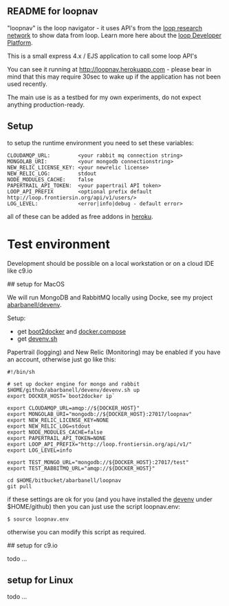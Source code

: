 README for loopnav
------------------

"loopnav" is the loop navigator - it uses API's from the [loop research
network](http://loop.frontiersin.org) to show data from loop. Learn
more here about the [loop Developer
Platform](https://loop-developers.frontiersin.org/).

This is a small express 4.x / EJS application to call some loop API's

You can see it running at http://loopnav.herokuapp.com - please bear
in mind that this may require 30sec to wake up if the application
has not been used recently.

The main use is as a testbed for my own experiments, do not expect
anything production-ready. 

## Setup 

to setup the runtime environment you need to set these variables:

```
CLOUDAMQP_URL:         <your rabbit mq connection string>
MONGOLAB_URI:          <your mongodb connectionstring> 
NEW_RELIC_LICENSE_KEY: <your newrelic license>
NEW_RELIC_LOG:         stdout
NODE_MODULES_CACHE:    false
PAPERTRAIL_API_TOKEN:  <your papertrail API token>
LOOP_API_PREFIX        <optional prefix default http://loop.frontiersin.org/api/v1/users/>
LOG_LEVEL:             <error|info|debug - default error>
```

all of these can be added as free addons in [heroku](http://www.heroku.com).

# Test environment

Development should be possible on a local workstation or on a cloud IDE like c9.io

## setup for MacOS

We will run MongoDB and RabbitMQ locally using Docke, see my project [abarbanell/devenv](https://github.com/abarbanell/devenv). 

Setup: 

- get [boot2docker](https://github.com/boot2docker/osx-installer/releases/tag/v1.6.0) 
  and [docker.compose](https://docs.docker.com/compose/install/)
- get [devenv.sh](https://github.com/abarbanell/devenv)

Papertrail (logging) and New Relic (Monitoring) may be enabled if you have an account, otherwise just go like this:


```
#!/bin/sh

# set up docker engine for mongo and rabbit
$HOME/github/abarbanell/devenv/devenv.sh up
export DOCKER_HOST=`boot2docker ip`

export CLOUDAMQP_URL=amqp://${DOCKER_HOST}"
export MONGOLAB_URI="mongodb://${DOCKER_HOST}:27017/loopnav"
export NEW_RELIC_LICENSE_KEY=NONE
export NEW_RELIC_LOG=stdout
export NODE_MODULES_CACHE=false
export PAPERTRAIL_API_TOKEN=NONE
export LOOP_API_PREFIX="http://loop.frontiersin.org/api/v1/"
export LOG_LEVEL=info

export TEST_MONGO_URL="mongodb://${DOCKER_HOST}:27017/test"
export TEST_RABBITMQ_URL="amqp://${DOCKER_HOST}"

cd $HOME/bitbucket/abarbanell/loopnav
git pull

```

if these settings are ok for you (and you have installed the
[devenv](https://github.com/abarbanell/devenv) under $HOME/github)
then you can just use the script loopnav.env:

```
$ source loopnav.env
```

otherwise you can modify this script as required.



## setup for c9.io

todo ...


## setup for Linux 

todo ...


